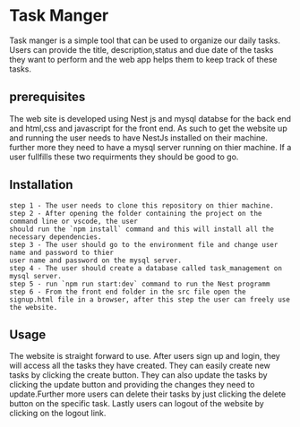 # **Task Manger**

Task manger is a simple tool that can be used to organize our daily tasks. Users can provide
the title, description,status and due date of the tasks they want to perform and the web app
helps them to keep track of these tasks.

## **prerequisites**
The web site is developed using Nest js and mysql databse for the back end and html,css and javascript for the front end. As such to get the website up and running the user needs to have NestJs installed on their machine. further more they need to have a mysql server running on thier machine. If a user fullfills these two requirments they should be good to go.

## **Installation**
```
step 1 - The user needs to clone this repository on thier machine.
step 2 - After opening the folder containing the project on the command line or vscode, the user
should run the `npm install` command and this will install all the necessary dependencies.
step 3 - The user should go to the environment file and change user name and password to thier
user name and password on the mysql server.
step 4 - The user should create a database called task_management on mysql server.
step 5 - run `npm run start:dev` command to run the Nest programm
step 6 - From the front end folder in the src file open the signup.html file in a browser, after this step the user can freely use the website.

```

## **Usage**
The website is straight forward to use. After users sign up and login, they will access
all the tasks they have created. They can easily create new tasks by clicking the create button. They can also update the tasks by clicking the update button and providing the changes they need to update.Further more users can delete their tasks by just clicking the delete button on the specific task. Lastly users can logout of the website by clicking on the logout link.
